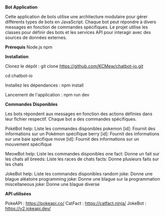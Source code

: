**Bot Application**

Cette application de bots utilise une architecture modulaire pour gérer différents types de bots en JavaScript. Chaque bot peut répondre à divers messages en fonction de commandes spécifiques. Le projet utilise les classes pour définir des bots et les services API pour interagir avec des sources de données externes.

**Prérequis**
Node.js 
npm

**Installation**

Clonez le dépôt :
git clone https://github.com/KCMew/chatbot-io.git

cd chatbot-io

Installez les dépendances :
npm install

Lancement de l'application : 
npm run dev

**Commandes Disponibles**

Les bots répondent aux messages en fonction des actions définies dans leur fichier respectif. Chaque bot a des commandes spécifiques.

PokéBot
help: Liste les commandes disponibles
pokemon [id]: Fournit des informations sur un Pokémon spécifique
berry [id]: Fournit des informations sur une baie spécifique
move [id]: Fournit des informations sur un mouvement spécifique

MeowBot
help: Liste les commandes disponibles
one fact: Donne un fait sur les chats
all breeds: Liste les races de chats
facts: Donne plusieurs faits sur les chats

JokeBot
help: Liste les commandes disponibles
random joke: Donne une blague aléatoire
programming joke: Donne une blague sur la programmation
miscellaneous joke: Donne une blague diverse

**API utilisées**

PokeAPI : https://pokeapi.co/
CatFact : https://catfact.ninja/
JokeBot : https://v2.jokeapi.dev/